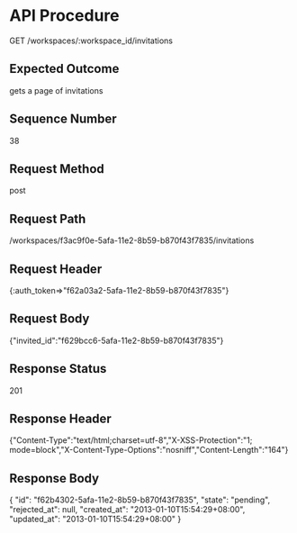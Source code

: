 # API Procedure
GET /workspaces/:workspace_id/invitations
## Expected Outcome
gets a page of invitations
## Sequence Number
38
## Request Method
post
## Request Path
/workspaces/f3ac9f0e-5afa-11e2-8b59-b870f43f7835/invitations
## Request Header
{:auth_token=>"f62a03a2-5afa-11e2-8b59-b870f43f7835"}
## Request Body
{"invited_id":"f629bcc6-5afa-11e2-8b59-b870f43f7835"}

## Response Status
201
## Response Header
{"Content-Type":"text/html;charset=utf-8","X-XSS-Protection":"1; mode=block","X-Content-Type-Options":"nosniff","Content-Length":"164"}

## Response Body
{
  "id": "f62b4302-5afa-11e2-8b59-b870f43f7835",
  "state": "pending",
  "rejected_at": null,
  "created_at": "2013-01-10T15:54:29+08:00",
  "updated_at": "2013-01-10T15:54:29+08:00"
}
